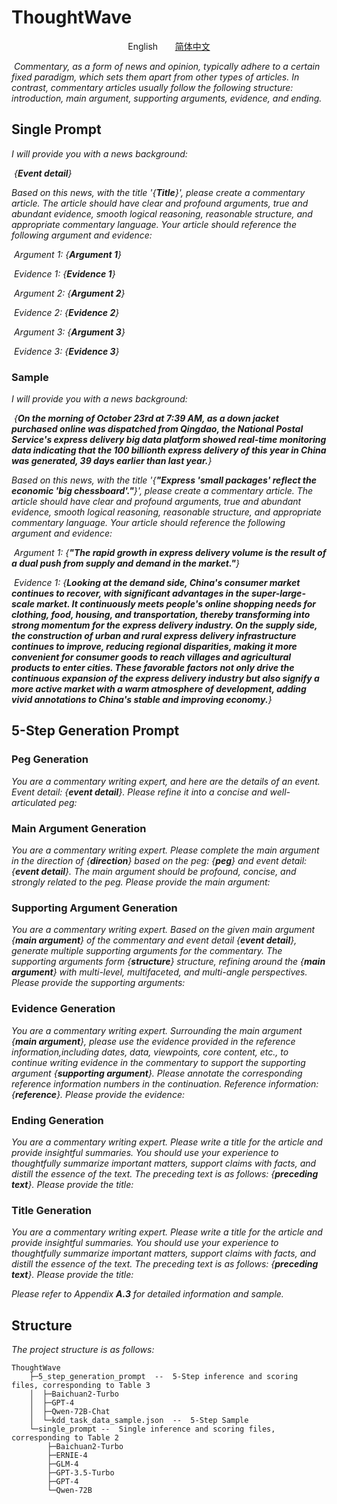 # ThoughtWave

<p align="center">English&nbsp;&nbsp;&nbsp;&nbsp;&nbsp;&nbsp;&nbsp;<a href='./README - ch.md'>简体中文</a></p>

​	*Commentary, as a form of news and opinion, typically adhere to a certain fixed paradigm, which sets them apart from other types of articles. In contrast, commentary articles usually follow the following structure: introduction, main argument, supporting arguments, evidence, and ending.*



## Single Prompt

*I will provide you with a news background:*

​	*{**Event detail**}*

*Based on this news, with the title '{**Title**}', please create a commentary article. The article should have clear and profound arguments, true and abundant evidence, smooth logical reasoning, reasonable structure, and appropriate commentary language. Your article should reference the following argument and evidence:*

​	*Argument 1: {**Argument 1**}*

​	*Evidence 1: {**Evidence 1**}*

​	*Argument 2: {**Argument 2**}*

​	*Evidence 2: {**Evidence 2**}*

​	*Argument 3: {**Argument 3**}*

​	*Evidence 3: {**Evidence 3**}*

### Sample

*I will provide you with a news background:*

​	*{**On the morning of October 23rd at 7:39 AM, as a down jacket purchased online was dispatched from Qingdao, the National Postal Service's express delivery big data platform showed real-time monitoring data indicating that the 100 billionth express delivery of this year in China was generated, 39 days earlier than last year.**}*

*Based on this news, with the title '{**"Express 'small packages' reflect the economic 'big chessboard'."**}', please create a commentary article. The article should have clear and profound arguments, true and abundant evidence, smooth logical reasoning, reasonable structure, and appropriate commentary language. Your article should reference the following argument and evidence:*

​	*Argument 1: {**"The rapid growth in express delivery volume is the result of a dual push from supply and demand in the market."**}*

​	*Evidence 1: {**Looking at the demand side, China's consumer market continues to recover, with significant advantages in the super-large-scale market. It continuously meets people's online shopping needs for clothing, food, housing, and transportation, thereby transforming into strong momentum for the express delivery industry. On the supply side, the construction of urban and rural express delivery infrastructure continues to improve, reducing regional disparities, making it more convenient for consumer goods to reach villages and agricultural products to enter cities. These favorable factors not only drive the continuous expansion of the express delivery industry but also signify a more active market with a warm atmosphere of development, adding vivid annotations to China's stable and improving economy.**}*



## 5-Step Generation Prompt

### Peg Generation

*You are a commentary writing expert, and here are the details of an event. Event detail: {**event detail**}. Please refine it into a concise and well-articulated peg:*

### Main Argument Generation

 *You are a commentary writing expert. Please complete the main argument in the direction of {**direction**} based on the peg: {**peg**} and event detail: {**event detail**}. The main argument should be profound, concise, and strongly related to the peg. Please provide the main argument:*

### Supporting Argument Generation

*You are a commentary writing expert. Based on the given main argument {**main argument**} of the commentary and event detail {**event detail**}, generate multiple supporting arguments for the commentary. The supporting arguments form {**structure**} structure, refining around the {**main argument**} with multi-level, multifaceted, and multi-angle perspectives. Please provide the supporting arguments:*

### Evidence Generation

*You are a commentary writing expert. Surrounding the main argument {**main argument**}, please use the evidence provided in the reference information,including dates, data, viewpoints, core content, etc., to continue writing evidence in the commentary to support the supporting argument {**supporting argument**}. Please annotate the corresponding reference information numbers in the continuation. Reference information: {**reference**}. Please provide the evidence:*

### Ending Generation

*You are a commentary writing expert. Please write a title for the article and provide insightful summaries. You should use your experience to thoughtfully summarize important matters, support claims with facts, and distill the essence of the text. The preceding text is as follows: {**preceding text**}. Please provide the title:*

### Title Generation

*You are a commentary writing expert. Please write a title for the article and provide insightful summaries. You should use your experience to thoughtfully summarize important matters, support claims with facts, and distill the essence of the text. The preceding text is as follows: {**preceding text**}. Please provide the title:*



*Please refer to Appendix **A.3** for detailed information and sample.*

## Structure

*The project structure is as follows:*

```
ThoughtWave
    ├─5_step_generation_prompt	--	5-Step inference and scoring files, corresponding to Table 3
    │  ├─Baichuan2-Turbo
    │  ├─GPT-4
    │  ├─Qwen-72B-Chat
    │  └─kdd_task_data_sample.json	--	5-Step Sample
    └─single_prompt	--	Single inference and scoring files, corresponding to Table 2
        ├─Baichuan2-Turbo
        ├─ERNIE-4
        ├─GLM-4
        ├─GPT-3.5-Turbo
        ├─GPT-4
        └─Qwen-72B
```

